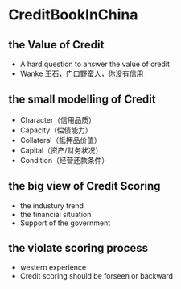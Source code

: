 # CreditBookInChina
## the Value of Credit
  * A hard question to answer the value of credit
  * Wanke 王石，门口野蛮人，你没有信用
## the small modelling of Credit 
* Character（信用品质）
* Capacity（偿债能力）
* Collateral（抵押品价值）
* Capital（资产/财务状况）
* Condition（经营还款条件）
## the big view of Credit Scoring
* the industury trend
* the financial situation
* Support of the government
## the violate scoring process
* western experience
* Credit scoring should be forseen or backward

